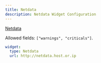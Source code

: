 ```yaml
---
title: Netdata
description: Netdata Widget Configuration
---
```


[Netdata](https://github.com/netdata/netdata)

Allowed fields: `["warnings", "criticals"]`.

```yaml
widget:
  type: Netdata
  url: http://netdata.host.or.ip
```

